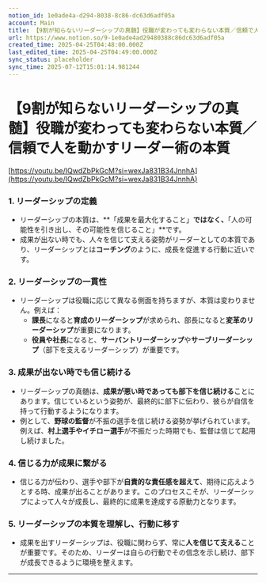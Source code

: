 ```yaml
---
notion_id: 1e0ade4a-d294-8038-8c86-dc63d6adf05a
account: Main
title: 【9割が知らないリーダーシップの真髄】役職が変わっても変わらない本質／信頼で人を動かすリーダー術の本質
url: https://www.notion.so/9-1e0ade4ad29480388c86dc63d6adf05a
created_time: 2025-04-25T04:48:00.000Z
last_edited_time: 2025-04-25T04:49:00.000Z
sync_status: placeholder
sync_time: 2025-07-12T15:01:14.981244
---
```

# 【9割が知らないリーダーシップの真髄】役職が変わっても変わらない本質／信頼で人を動かすリーダー術の本質

[https://youtu.be/IQwdZbPkGcM?si=wexJa831B34JnnhA](https://youtu.be/IQwdZbPkGcM?si=wexJa831B34JnnhA)
### 1. **リーダーシップの定義**
- リーダーシップの本質は、**「成果を最大化すること」**ではなく、**「人の可能性を引き出し、その可能性を信じること」**です。
- 成果が出ない時でも、人々を信じて支える姿勢がリーダーとしての本質であり、リーダーシップとは**コーチング**のように、成長を促進する行動に近いです。
### 2. **リーダーシップの一貫性**
- リーダーシップは役職に応じて異なる側面を持ちますが、本質は変わりません。例えば：
  - **課長**になると**育成のリーダーシップ**が求められ、部長になると**変革のリーダーシップ**が重要になります。
  - **役員や社長**になると、**サーバントリーダーシップ**や**サーブリーダーシップ**（部下を支えるリーダーシップ）が重要です。
### 3. **成果が出ない時でも信じ続ける**
- リーダーシップの真髄は、**成果が悪い時であっても部下を信じ続ける**ことにあります。信じているという姿勢が、最終的に部下に伝わり、彼らが自信を持って行動するようになります。
- 例として、**野球の監督**が不振の選手を信じ続ける姿勢が挙げられています。例えば、**村上選手やイチロー選手**が不振だった時期でも、監督は信じて起用し続けました。
### 4. **信じる力が成果に繋がる**
- 信じる力が伝わり、選手や部下が**自責的な責任感を超えて**、期待に応えようとする時、成果が出ることがあります。このプロセスこそが、リーダーシップによって人々が成長し、最終的に成果を達成する原動力となります。
### 5. **リーダーシップの本質を理解し、行動に移す**
- 成果を出すリーダーシップは、役職に関わらず、常に**人を信じて支える**ことが重要です。そのため、リーダーは自らの行動でその信念を示し続け、部下が成長できるように環境を整えます。
---